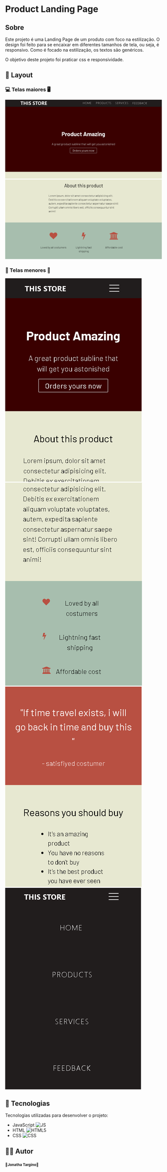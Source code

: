 # Product Landing Page

## Sobre

<p>Este projeto é uma Landing Page de um produto com foco na estilização. O design foi feito para se encaixar em diferentes tamanhos de tela, ou seja, é responsivo. Como é focado na estilização, os textos são genéricos.</p>
<p>O objetivo deste projeto foi praticar css e responsividade.</p>

## 🎨 Layout

### 💻 Telas maiores 🖥️

![layou1](https://github.com/jonathatargino/product-landing-page/blob/main/assets/landing-page1.png)
![layout2](https://github.com/jonathatargino/product-landing-page/blob/main/assets/landing-page2.png)

### 📱 Telas menores 📱

![responsivo1](https://github.com/jonathatargino/product-landing-page/blob/main/assets/landing-page-responsivo1.png)
![responsivo2](https://github.com/jonathatargino/product-landing-page/blob/main/assets/landing-page-responsivo2.png)
![responsivo3](https://github.com/jonathatargino/product-landing-page/blob/main/assets/landing-page-responsivo3.png)
![menu](https://github.com/jonathatargino/product-landing-page/blob/main/assets/landing-page-menu.png)

## 🚀 Tecnologias 

Tecnologias utilizadas para desenvolver o projeto:
- JavaScript ![JS](https://camo.githubusercontent.com/848defb760c0adff4362c04283f254f633ea8eff177c1640b209429d0e3d7627/68747470733a2f2f696d672e736869656c64732e696f2f62616467652f2d4a6176615363726970742d3333333333333f7374796c653d666c6174266c6f676f3d6a617661736372697074)
- HTML ![HTML5](https://camo.githubusercontent.com/b1720e127ee280daab63f84b508b29abe2540b02f5f57675765ad07da1315241/68747470733a2f2f696d672e736869656c64732e696f2f62616467652f2d48544d4c352d3333333333333f7374796c653d666c6174266c6f676f3d48544d4c35)
- CSS ![CSS](https://camo.githubusercontent.com/c38a05ab57aea563f73ae6b4aad7f556faa734d4077a7b52a2081b41ce27da40/68747470733a2f2f696d672e736869656c64732e696f2f62616467652f2d4353532d3333333333333f7374796c653d666c6174266c6f676f3d43535333266c6f676f436f6c6f723d313537324236)
 
## 🦸‍♂️ **Autor**

<p>
 <sub><strong>🌟Jonatha Targino🌟</strong></sub>
</p>
